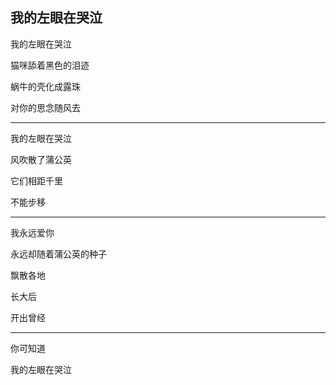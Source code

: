 ## 我的左眼在哭泣

我的左眼在哭泣

猫咪舔着黑色的泪迹

蜗牛的壳化成露珠

对你的思念随风去

---

我的左眼在哭泣

风吹散了蒲公英

它们相距千里

不能步移

---

我永远爱你

永远却随着蒲公英的种子

飘散各地

长大后

开出曾经

---

你可知道

我的左眼在哭泣